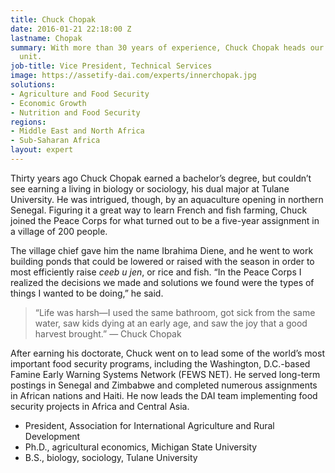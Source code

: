 ```yaml
---
title: Chuck Chopak
date: 2016-01-21 22:18:00 Z
lastname: Chopak
summary: With more than 30 years of experience, Chuck Chopak heads our Technical Services
  unit.
job-title: Vice President, Technical Services
image: https://assetify-dai.com/experts/innerchopak.jpg
solutions:
- Agriculture and Food Security
- Economic Growth
- Nutrition and Food Security
regions:
- Middle East and North Africa
- Sub-Saharan Africa
layout: expert
---
```


Thirty years ago Chuck Chopak earned a bachelor’s degree, but couldn’t see earning a living in biology or sociology, his dual major at Tulane University. He was intrigued, though, by an aquaculture opening in northern Senegal. Figuring it a great way to learn French and fish farming, Chuck joined the Peace Corps for what turned out to be a five-year assignment in a village of 200 people.

The village chief gave him the name Ibrahima Diene, and he went to work building ponds that could be lowered or raised with the season in order to most efficiently raise *ceeb u jen*, or rice and fish. “In the Peace Corps I realized the decisions we made and solutions we found were the types of things I wanted to be doing,” he said.

> “Life was harsh—I used the same bathroom, got sick from the same water, saw kids dying at an early age, and saw the joy that a good harvest brought.” — Chuck Chopak

After earning his doctorate, Chuck went on to lead some of the world’s most important food security programs, including the Washington, D.C.-based Famine Early Warning Systems Network (FEWS NET). He served long-term postings in Senegal and Zimbabwe and completed numerous assignments in African nations and Haiti. He now leads the DAI team implementing food security projects in Africa and Central Asia. 

* President, Association for International Agriculture and Rural Development
* Ph.D., agricultural economics, Michigan State University
* B.S., biology, sociology, Tulane University